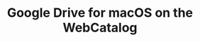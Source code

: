 ---
name: Google Drive
category: Productivity
title: Google Drive for macOS on the WebCatalog
key: google-drive
fullUrl: 'https://drive.google.com'
hostname: drive.google.com

---